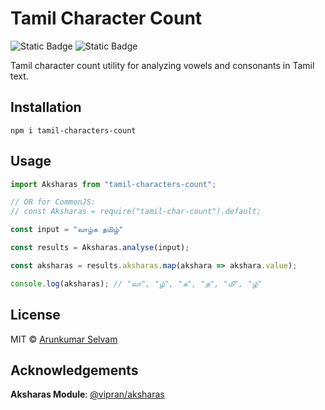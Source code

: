 # Tamil Character Count
![Static Badge](https://img.shields.io/badge/TypeScript-blue)
![Static Badge](https://img.shields.io/badge/MIT_License-dark)


Tamil character count utility for analyzing vowels and consonants in Tamil text.

## Installation

    npm i tamil-characters-count

## Usage

```js
import Aksharas from "tamil-characters-count";

// OR for CommonJS:
// const Aksharas = require("tamil-char-count").default;

const input = "வாழ்க தமிழ்"

const results = Aksharas.analyse(input);

const aksharas = results.aksharas.map(akshara => akshara.value);

console.log(aksharas); // "வா", "ழ்", "க", "த", "மி", "ழ்"
```

## License

MIT © [Arunkumar Selvam](https://github.com/er-arunkumarselvam)

## Acknowledgements

 **Aksharas Module**: [@vipran/aksharas](https://github.com/vipranarayan14/aksharas)


